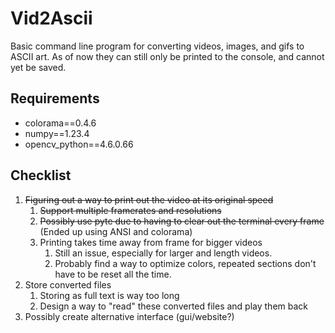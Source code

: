 # Vid2Ascii
Basic command line program for converting videos, images, and gifs to ASCII art. 
As of now they can still only be printed to the console, and cannot yet be saved.

## Requirements
- colorama==0.4.6
- numpy==1.23.4
- opencv_python==4.6.0.66

## Checklist
1. ~~Figuring out a way to print out the video at its original speed~~
   1. ~~Support multiple framerates and resolutions~~
   2. ~~Possibly use pyte due to having to clear out the terminal every frame~~ (Ended up using ANSI and colorama)
   3. Printing takes time away from frame for bigger videos
      1. Still an issue, especially for larger and length videos.
      2. Probably find a way to optimize colors, repeated sections don't have to be reset all the time.
2. Store converted files 
   1. Storing as full text is way too long
   2. Design a way to "read" these converted files and play them back
3. Possibly create alternative interface (gui/website?)

  
